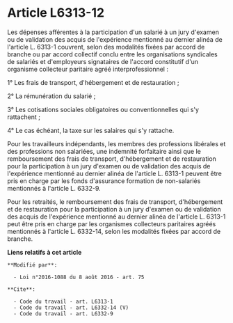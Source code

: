 # Article L6313-12

Les dépenses afférentes à la participation d'un salarié à un jury d'examen ou de validation des acquis de l'expérience
mentionné au dernier alinéa de l'article L. 6313-1 couvrent, selon des modalités fixées par accord de branche ou par accord
collectif conclu entre les organisations syndicales de salariés et d'employeurs signataires de l'accord constitutif d'un
organisme collecteur paritaire agréé interprofessionnel : 

1° Les frais de transport, d'hébergement et de restauration ; 

2° La rémunération du salarié ; 

3° Les cotisations sociales obligatoires ou conventionnelles qui s'y rattachent ; 

4° Le cas échéant, la taxe sur les salaires qui s'y rattache. 

Pour les travailleurs indépendants, les membres des professions libérales et des professions non salariées, une indemnité
forfaitaire ainsi que le remboursement des frais de transport, d'hébergement et de restauration pour la participation à un
jury d'examen ou de validation des acquis de l'expérience mentionné au dernier alinéa de l'article L. 6313-1 peuvent être
pris en charge par les fonds d'assurance formation de non-salariés mentionnés à l'article L. 6332-9. 

Pour les retraités, le remboursement des frais de transport, d'hébergement et de restauration pour la participation à un jury
d'examen ou de validation des acquis de l'expérience mentionné au dernier alinéa de l'article L. 6313-1 peut être pris en
charge par les organismes collecteurs paritaires agréés mentionnés à l'article L. 6332-14, selon les modalités fixées par
accord de branche.

**Liens relatifs à cet article**

	**Modifié par**:

	  - Loi n°2016-1088 du 8 août 2016 - art. 75

	**Cite**:

	  - Code du travail - art. L6313-1
	  - Code du travail - art. L6332-14 (V)
	  - Code du travail - art. L6332-9
